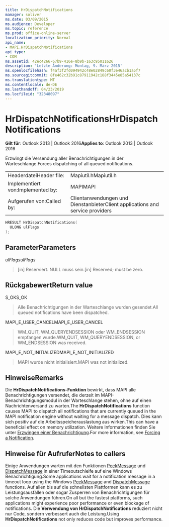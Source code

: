 ```yaml
---
title: HrDispatchNotifications
manager: soliver
ms.date: 03/09/2015
ms.audience: Developer
ms.topic: reference
ms.prod: office-online-server
localization_priority: Normal
api_name:
- MAPI.HrDispatchNotifications
api_type:
- COM
ms.assetid: 42ec4266-67b9-416e-8b9b-163c95011626
description: 'Letzte Änderung: Montag, 9. März 2015'
ms.openlocfilehash: f4af3f2fd094942c48e02849c60f3e46acb1a5f7
ms.sourcegitcommit: 8fe462c32b91c87911942c188f3445e85a54137c
ms.translationtype: MT
ms.contentlocale: de-DE
ms.lasthandoff: 04/23/2019
ms.locfileid: "32348097"
---
```

# <a name="hrdispatchnotifications"></a><span data-ttu-id="1dc33-103">HrDispatchNotifications</span><span class="sxs-lookup"><span data-stu-id="1dc33-103">HrDispatchNotifications</span></span>

  
  
<span data-ttu-id="1dc33-104">**Gilt für**: Outlook 2013 | Outlook 2016</span><span class="sxs-lookup"><span data-stu-id="1dc33-104">**Applies to**: Outlook 2013 | Outlook 2016</span></span> 
  
<span data-ttu-id="1dc33-105">Erzwingt die Versendung aller Benachrichtigungen in der Warteschlange.</span><span class="sxs-lookup"><span data-stu-id="1dc33-105">Forces dispatching of all queued notifications.</span></span> 
  
|||
|:-----|:-----|
|<span data-ttu-id="1dc33-106">Headerdatei</span><span class="sxs-lookup"><span data-stu-id="1dc33-106">Header file:</span></span>  <br/> |<span data-ttu-id="1dc33-107">Mapiutil.h</span><span class="sxs-lookup"><span data-stu-id="1dc33-107">Mapiutil.h</span></span>  <br/> |
|<span data-ttu-id="1dc33-108">Implementiert von:</span><span class="sxs-lookup"><span data-stu-id="1dc33-108">Implemented by:</span></span>  <br/> |<span data-ttu-id="1dc33-109">MAPI</span><span class="sxs-lookup"><span data-stu-id="1dc33-109">MAPI</span></span>  <br/> |
|<span data-ttu-id="1dc33-110">Aufgerufen von:</span><span class="sxs-lookup"><span data-stu-id="1dc33-110">Called by:</span></span>  <br/> |<span data-ttu-id="1dc33-111">Clientanwendungen und Dienstanbieter</span><span class="sxs-lookup"><span data-stu-id="1dc33-111">Client applications and service providers</span></span>  <br/> |
   
```cpp
HRESULT HrDispatchNotifications(
  ULONG ulFlags
);
```

## <a name="parameters"></a><span data-ttu-id="1dc33-112">Parameter</span><span class="sxs-lookup"><span data-stu-id="1dc33-112">Parameters</span></span>

 <span data-ttu-id="1dc33-113">_ulFlags_</span><span class="sxs-lookup"><span data-stu-id="1dc33-113">_ulFlags_</span></span>
  
> <span data-ttu-id="1dc33-114">[in] Reserviert. NULL muss sein.</span><span class="sxs-lookup"><span data-stu-id="1dc33-114">[in] Reserved; must be zero.</span></span> 
    
## <a name="return-value"></a><span data-ttu-id="1dc33-115">Rückgabewert</span><span class="sxs-lookup"><span data-stu-id="1dc33-115">Return value</span></span>

<span data-ttu-id="1dc33-116">S_OK</span><span class="sxs-lookup"><span data-stu-id="1dc33-116">S_OK</span></span>
  
> <span data-ttu-id="1dc33-117">Alle Benachrichtigungen in der Warteschlange wurden gesendet.</span><span class="sxs-lookup"><span data-stu-id="1dc33-117">All queued notifications have been dispatched.</span></span>
    
<span data-ttu-id="1dc33-118">MAPI_E_USER_CANCEL</span><span class="sxs-lookup"><span data-stu-id="1dc33-118">MAPI_E_USER_CANCEL</span></span>
  
> <span data-ttu-id="1dc33-119">WM_QUIT, WM_QUERYENDSESSION oder WM_ENDSESSION empfangen wurde.</span><span class="sxs-lookup"><span data-stu-id="1dc33-119">WM_QUIT, WM_QUERYENDSESSION, or WM_ENDSESSION was received.</span></span>
    
<span data-ttu-id="1dc33-120">MAPI_E_NOT_INITIALIZED</span><span class="sxs-lookup"><span data-stu-id="1dc33-120">MAPI_E_NOT_INITIALIZED</span></span>
  
> <span data-ttu-id="1dc33-121">MAPI wurde nicht initialisiert.</span><span class="sxs-lookup"><span data-stu-id="1dc33-121">MAPI was not initialized.</span></span>
    
## <a name="remarks"></a><span data-ttu-id="1dc33-122">Hinweise</span><span class="sxs-lookup"><span data-stu-id="1dc33-122">Remarks</span></span>

<span data-ttu-id="1dc33-123">Die **HrDispatchNotifications-Funktion** bewirkt, dass MAPI alle Benachrichtigungen versendet, die derzeit im MAPI-Benachrichtigungsmodul in der Warteschlange stehen, ohne auf einen Nachrichtenversand zu warten.</span><span class="sxs-lookup"><span data-stu-id="1dc33-123">The **HrDispatchNotifications** function causes MAPI to dispatch all notifications that are currently queued in the MAPI notification engine without waiting for a message dispatch.</span></span> <span data-ttu-id="1dc33-124">Dies kann sich positiv auf die Arbeitsspeicherauslastung aus wirken.</span><span class="sxs-lookup"><span data-stu-id="1dc33-124">This can have a beneficial effect on memory utilization.</span></span> <span data-ttu-id="1dc33-125">Weitere Informationen finden Sie unter [Erzwingen einer Benachrichtigung](forcing-a-notification.md).</span><span class="sxs-lookup"><span data-stu-id="1dc33-125">For more information, see [Forcing a Notification](forcing-a-notification.md).</span></span> 
  
## <a name="notes-to-callers"></a><span data-ttu-id="1dc33-126">Hinweise für Aufrufer</span><span class="sxs-lookup"><span data-stu-id="1dc33-126">Notes to callers</span></span>

<span data-ttu-id="1dc33-127">Einige Anwendungen warten mit den Funktionen [PeekMessage](https://msdn.microsoft.com/library/ms644943.aspx) und [DispatchMessage](https://msdn.microsoft.com/library/ms644934.aspx) in einer Timeoutschleife auf eine Windows Benachrichtigung.</span><span class="sxs-lookup"><span data-stu-id="1dc33-127">Some applications wait for a notification message in a timeout loop using the Windows [PeekMessage](https://msdn.microsoft.com/library/ms644943.aspx) and [DispatchMessage](https://msdn.microsoft.com/library/ms644934.aspx) functions.</span></span> <span data-ttu-id="1dc33-128">Auf allen bis auf die schnellsten Plattformen kann es zu Leistungsausfällen oder sogar Zusperren von Benachrichtigungen für solche Anwendungen führen.</span><span class="sxs-lookup"><span data-stu-id="1dc33-128">On all but the fastest platforms, such applications might experience poor performance or even blockage of notifications.</span></span> <span data-ttu-id="1dc33-129">Die **Verwendung von HrDispatchNotifications** reduziert nicht nur Code, sondern verbessert auch die Leistung.</span><span class="sxs-lookup"><span data-stu-id="1dc33-129">Using **HrDispatchNotifications** not only reduces code but improves performance.</span></span> 
  

